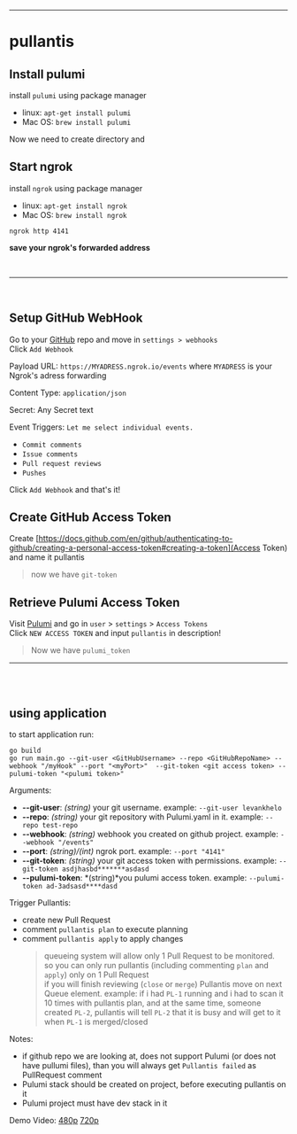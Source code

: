 <hr> 

# pullantis

## Install pulumi
install `pulumi` using package manager 
- linux: `apt-get install pulumi` 
- Mac OS: `brew install pulumi` 

Now we need to create directory and 

## Start ngrok
install `ngrok` using package manager 
- linux: `apt-get install ngrok` 
- Mac OS: `brew install ngrok` 
```
ngrok http 4141
```
**save your ngrok's forwarded address**

<br> 
<hr> 
<br> 


## Setup GitHub WebHook
Go to your [GitHub](https://www.github.com) repo and move in `settings > webhooks`  
Click `Add Webhook`   
 
Payload URL:  `https://MYADRESS.ngrok.io/events` where `MYADRESS` is your Ngrok's adress forwarding

Content Type: `application/json`  

Secret: Any Secret text

Event Triggers:  `Let me select individual events.`  

- `Commit comments` 
- `Issue comments`
- `Pull request reviews`
- `Pushes` 
  
Click `Add Webhook` and that's it!

## Create GitHub Access Token
Create [https://docs.github.com/en/github/authenticating-to-github/creating-a-personal-access-token#creating-a-token](Access Token) and name it pullantis
> now we have `git-token`


 ## Retrieve Pulumi Access Token

 Visit [Pulumi](https://app.pulumi.com/) and go in `user` > `settings` > `Access Tokens`  
 Click `NEW ACCESS TOKEN` and input `pullantis` in description!   
 > Now we have `pulumi_token`


<hr> 
<br> 
<br> 

## using application 
to start application run:
```
go build 
go run main.go --git-user <GitHubUsername> --repo <GitHubRepoName> --webhook "/myHook" --port "<myPort>"  --git-token <git access token> --pulumi-token "<pulumi token>"
```
Arguments:
- **--git-user**: *(string)* your git username. example: `--git-user levankhelo`
- **--repo**: *(string)* your git repository with Pulumi.yaml in it. example: `--repo test-repo`
- **--webhook**: *(string)* webhook you created on github project. example: `--webhook "/events"`
- **--port**: *(string)/(int)* ngrok port. example: `--port "4141"`
- **--git-token**: *(string)* your git access token with permissions. example: `--git-token asdjhasbd*******asdasd`
- **--pulumi-token**: *(string)*you pulumi access token. example: `--pulumi-token ad-3adsasd****dasd`

Trigger Pullantis:
- create new Pull Request
- comment `pullantis plan` to execute planning
- comment `pullantis apply` to apply changes
  > queueing system will allow only 1 Pull Request to be monitored.  
  >  so you can only run pullantis (including commenting `plan` and `apply`) only on 1 Pull Request  
  >  if you will finish reviewing (`close` or `merge`) Pullantis move on next Queue element. example: if i had `PL-1` running and i had to scan it 10 times with pullantis plan, and at the same time, someone created `PL-2`, pullantis will tell `PL-2` that it is busy and will get to it when `PL-1` is merged/closed

Notes:
- if github repo we are looking at, does not support Pulumi (or does not have pullumi files), than you will always get `Pullantis failed` as PullRequest comment
- Pulumi stack should be created on project, before executing pullantis on it
- Pulumi project must have dev stack in it
  
Demo Video:
[480p](https://levankhelo.com/videos/demo-pullantis-480p.mp4)
[720p](https://levankhelo.com/videos/demo-pullantis-720p.mp4)
  